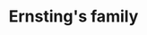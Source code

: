 ---
title: "Ernsting's family"
url: /braunschweig/ernstings-family-senefelderstrasse/
shop: Kleidung
---